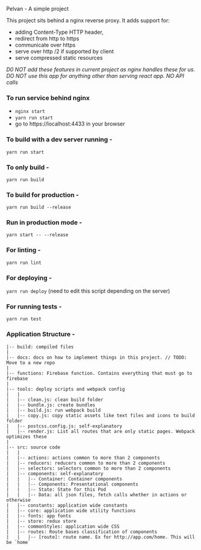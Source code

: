 Pelvan - A simple project

This project sits behind a nginx reverse proxy. It adds support for:
- adding Content-Type HTTP header,
- redirect from http to https
- communicate over https
- serve over http /2 if supported by client
- serve compressed static resources

*D0 NOT add these features in current project as nginx handles these for us.*
*DO NOT use this app for anything other than serving react app. NO API calls*

### To run service behind nginx
  - ```nginx start ```
  - ```yarn run start```
  - go to https://localhost:4433 in your browser


### To build with a dev server running -

```yarn run start```


### To only build -

```yarn run build```


### To build for production -

```yarn run build --release```


### Run in production mode -

```yarn start -- --release```


### For linting -

```yarn run lint```


### For deploying -

```yarn run deploy``` (need to edit this script depending on the server)



### For running tests -

```yarn run test```



### Application Structure -

```
|-- build: compiled files
|
|-- docs: docs on how to implement things in this project. // TODO: Move to a new repo
|
|-- functions: Firebase function. Contains everything that must go to firebase
|
|-- tools: deploy scripts and webpack config
|   |
|   |-- clean.js: clean build folder
|   |-- bundle.js: create bundles
|   |-- build.js: run webpack build
|   |-- copy.js: copy static assets like text files and icons to build folder
|   |-- postcss.config.js: self-explanatory
|   |-- render.js: List all routes that are only static pages. Webpack optimizes these
|
|-- src: source code
|   |
|   |-- actions: actions common to more than 2 components
|   |-- reducers: reducers common to more than 2 components
|   |-- selectors: selectors common to more than 2 components
|   |-- components: self-explanatory
|   |   |-- Container: Container components
|   |   |-- Components: Presentational components
|   |   |-- State: State for this Pod
|   |   |-- Data: all json files, fetch calls whether in actions or otherwise
|   |-- constants: application wide constants
|   |-- core: application wide utility functions
|   |-- fonts: app fonts
|   |-- store: redux store
|   |-- commonStyles: application wide CSS
|   |-- routes: Route bases classification of components
|   |   |-- [route]: route name. Ex for http://app.com/home. This will be `home`

```
